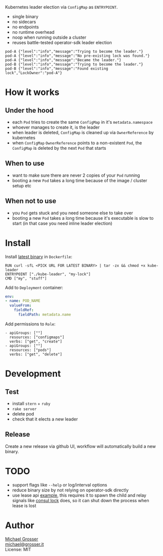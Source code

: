 Kubernetes leader election via `ConfigMap` as `ENTRYPOINT`.
- single binary
- no sidecars
- no endpoints
- no runtime overhead
- noop when running outside a cluster
- reuses battle-tested operator-sdk leader election

```
pod-A {"level":"info","message":"Trying to become the leader."}
pod-A {"level":"info","message":"No pre-existing lock was found."}
pod-A {"level":"info","message":"Became the leader."}
pod-B {"level":"info","message":"Trying to become the leader."}
pod-B {"level":"info","message":"Found existing lock","LockOwner":"pod-A"}
```

# How it works

## Under the hood

- each `Pod` tries to create the same `ConfigMap` in it's `metadata.namespace`
- whoever manages to create it, is the leader
- when leader is deleted, `ConfigMap` is cleaned up via `OwnerReference` by kubernetes
- when `ConfigMap` `OwnerReference` points to a non-existent `Pod`, the `ConfigMap` is deleted by the next `Pod` that starts

## When to use

- want to make sure there are never 2 copies of your `Pod` running
- booting a new `Pod` takes a long time because of the image / cluster setup etc

## When not to use

- you `Pod` gets stuck and you need someone else to take over
- booting a new `Pod` takes a long time because it's executable is slow to start (in that case you need inline leader election)

# Install

Install [latest binary](https://github.com/grosser/kube-leader/releases) in `Dockerfile`:
```
RUN curl -sfL <PICK URL FOR LATEST BINARY> | tar -zx && chmod +x kube-leader
ENTRYPOINT ["./kube-leader", "my-lock"]
CMD ["my", "stuff"]
```

Add to `Deployment` container:
```yaml
env:
- name: POD_NAME
  valueFrom:
    fieldRef:
      fieldPath: metadata.name
```

Add permissions to `Role`:
```
- apiGroups: [""]
  resources: ["configmaps"]
  verbs: ["get", "create"]
- apiGroups: [""]
  resources: ["pods"]
  verbs: ["get", "delete"]
```

# Development

## Test

- install `stern` + `ruby`
- `rake server`
- delete pod
- check that it elects a new leader

## Release

Create a new release via github UI, workflow will automatically build a new binary.

# TODO

- support flags like `--help` or log/interval options
- reduce binary size by not relying on operator-sdk directly
- use lease api [example](https://carlosbecker.com/posts/k8s-leader-election), this requires it to spawn the child and relay signals like [consul lock](https://www.consul.io/docs/commands/lock.html#usage) does, so it can shut down the process when lease is lost


# Author
[Michael Grosser](http://grosser.it)<br/>
michael@grosser.it<br/>
License: MIT<br/>
